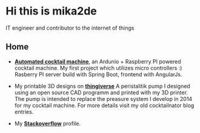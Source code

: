# Hi this is mika2de

IT engineer and contributor to the internet of things

## Home

- **[Automated cocktail machine](https://cocktailnator.de)**, an Ardunio + Raspberry PI powered cocktail machine. My first project which utilizes micro controllers :) Rasberry PI server build with Spring Boot, frontend with AngularJs.

- My printable 3D designs on **[thingiverse](https://www.thingiverse.com/mika2de/designs)** A peristalitik pump I designed using an open source CAD programm and printed with my 3D printer. The pump is intended to replace the preasure system I develop in 2014 for my cocktail machine. For more details visit my old cocktailnator blog entries.

- My **[Stackoverflow](https://stackoverflow.com/users/4482535/mika)** profile. 
